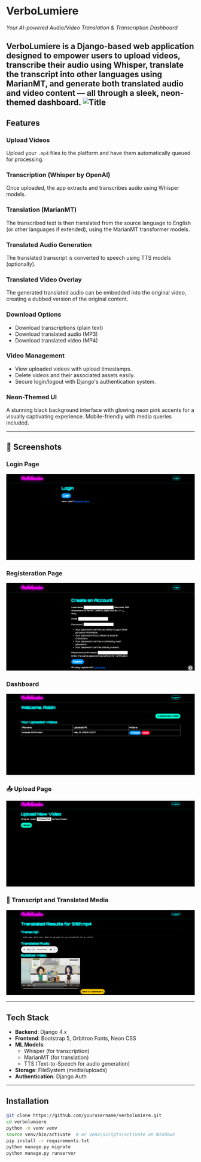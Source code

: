 #  VerboLumiere  
*Your AI-powered Audio/Video Translation & Transcription Dashboard*

VerboLumiere is a Django-based web application designed to empower users to upload videos, transcribe their audio using Whisper, translate the transcript into other languages using MarianMT, and generate both translated audio and video content — all through a sleek, neon-themed dashboard.
![Title](ReadmeMedia/Verbolumiére_20250520_092601_0000.png)
---

##  Features

###  Upload Videos
Upload your `.mp4` files to the platform and have them automatically queued for processing.

###  Transcription (Whisper by OpenAI)
Once uploaded, the app extracts and transcribes audio using Whisper models.

###  Translation (MarianMT)
The transcribed text is then translated from the source language to English (or other languages if extended), using the MarianMT transformer models.

###  Translated Audio Generation
The translated transcript is converted to speech using TTS models (optionally).

###  Translated Video Overlay
The generated translated audio can be embedded into the original video, creating a dubbed version of the original content.

###  Download Options
- Download transcriptions (plain text)
- Download translated audio (MP3)
- Download translated video (MP4)

###  Video Management
- View uploaded videos with upload timestamps.
- Delete videos and their associated assets easily.
- Secure login/logout with Django's authentication system.

###  Neon-Themed UI
A stunning black background interface with glowing neon pink accents for a visually captivating experience. Mobile-friendly with media queries included.

---

## 📸 Screenshots

###  Login Page  
![Login Page](ReadmeMedia\image.png)

###  Registeration Page  
![Login Page](ReadmeMedia\registeration.png)

###  Dashboard  
![Dashboard Screenshot](ReadmeMedia\dashboard.png)

### 📤 Upload Page  
![Upload Screenshot](ReadmeMedia\upload.png)

### 📝 Transcript and Translated Media  
![Results Screenshot](ReadmeMedia\translated.png)

---

##  Tech Stack

- **Backend**: Django 4.x
- **Frontend**: Bootstrap 5, Orbitron Fonts, Neon CSS
- **ML Models**:
  - Whisper (for transcription)
  - MarianMT (for translation)
  - TTS (Text-to-Speech for audio generation)
- **Storage**: FileSystem (media/uploads)
- **Authentication**: Django Auth

---

##  Installation

```bash
git clone https://github.com/yourusername/verbolumiere.git
cd verbolumiere
python -m venv venv
source venv/bin/activate  # or venv\Scripts\activate on Windows
pip install -r requirements.txt
python manage.py migrate
python manage.py runserver
